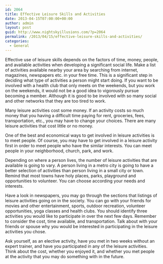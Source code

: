 ```yaml
---
id: 2064
title: Effective Leisure Skills and Activities
date: 2013-04-15T07:00:00+00:00
author: admin
layout: post
guid: http://www.nightskyillusions.com/?p=2064
permalink: /2013/04/15/effective-leisure-skills-and-activities/
categories:
  - General
---
```

Effective use of leisure skills depends on the factors of time, money, people, and available activities when developing a significant social life. Make a list of activities available nearby your area by searching from internet, magazines, newspapers etc. in your free time. This is a significant step in deciding what type of activities a person might start doing. If you want to be involved with a health club that only meets on the weekends, but you work on the weekends, it would not be a good idea to vigorously pursue becoming a member. Although it is good to be involved with so many social and other networks that they are too tired to work.

Many leisure activities cost some money. If an activity costs so much money that you having a difficult time paying for rent, groceries, fees, transportation, etc., you may have to change your choices. There are many leisure activities that cost little or no money.

One of the best and economical ways to get involved in leisure activities is to meet people. Of course, you may have to get involved in a leisure activity first in order to meet people who have the similar interests. You can meet people in your neighborhood, church, park, and work.

Depending on where a person lives, the number of leisure activities that are available is going to vary. A person living in a metro city is going to have a better selection of activities than person living in a small city or town. Remind that most towns have holy places, parks, playground and opportunities to volunteer. You can choose according your needs and interests.

Have a look in newspapers, you may go through the sections that listings of leisure activities going on in the society. You can go with your friends for movies and other entertainment, sports, outdoor recreation, volunteer opportunities, yoga classes and health clubs. You should identify three activities you would like to participate in over the next few days. Remember to consider the cost, time available, and transportation. Talk about with your friends or spouse why you would be interested in participating in the leisure activities you chose.

Ask yourself, as an elective activity, have you met in two weeks without an expert trainer, and have you participated in any of the leisure activities. Think about the cost, whether you enjoyed it, and whether you met people at the activity that you may do something with in the future.